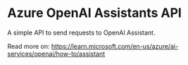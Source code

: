# Azure OpenAI Assistants API

A simple API to send requests to OpenAI Assistant.

Read more on: https://learn.microsoft.com/en-us/azure/ai-services/openai/how-to/assistant
